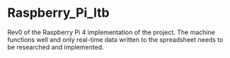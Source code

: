 # Raspberry_Pi_ltb

Rev0 of the Raspberry Pi 4 implementation of the project. The machine functions well and only real-time data written to the spreadsheet needs to be researched and implemented.
